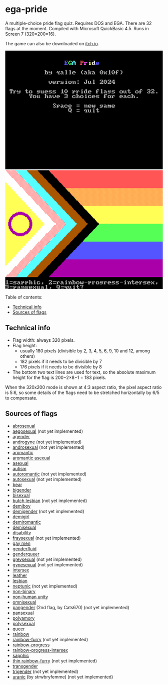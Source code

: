 # ega-pride
A multiple-choice pride flag quiz. Requires DOS and EGA. There are 32 flags at the moment. Compiled with Microsoft QuickBasic 4.5. Runs in Screen 7 (320&times;200&times;16).

The game can also be downloaded on [itch.io](https://qalle.itch.io/ega-pride).

![screenshot of title screen](snap-title.png)
![in-game screenshot; asking what the rainbow-progress-intersex flag is](snap-ingame.png)

Table of contents:
* [Technical info](#technical-info)
* [Sources of flags](#sources-of-flags)

## Technical info
* Flag width: always 320 pixels.
* Flag height:
  * usually 180 pixels (divisible by 2, 3, 4, 5, 6, 9, 10 and 12, among others)
  * 182 pixels if it needs to be divisible by 7
  * 176 pixels if it needs to be divisible by 8
* The bottom two text lines are used for text, so the absolute maximum height for the flag is 200&minus;2&times;8&minus;1 = 183 pixels.

When the 320x200 mode is shown at 4:3 aspect ratio, the pixel aspect ratio is 5:6, so some details of the flags need to be stretched horizontally by 6/5 to compensate.

## Sources of flags
* [abrosexual](https://commons.wikimedia.org/wiki/File:Abrosexual_flag.svg)
* [aegosexual](https://lgbtqia.wiki/wiki/Aegosexual) (not yet implemented)
* [agender](https://commons.wikimedia.org/wiki/File:Agender_pride_flag.svg)
* [androgyne](https://lgbtqia.fandom.com/wiki/Androgyne) (not yet implemented)
* [androsexual](https://orientation.fandom.com/wiki/Androsexual) (not yet implemented)
* [aromantic](https://commons.wikimedia.org/wiki/File:Aromantic_Pride_Flag.svg)
* [aromantic asexual](https://commons.wikimedia.org/wiki/File:Aroace_flag.svg)
* [asexual](https://commons.wikimedia.org/wiki/File:Asexual_Pride_Flag.svg)
* [autism](https://commons.wikimedia.org/wiki/File:Autistic_Pride_Flag.png)
* [autoromantic](https://orientation.fandom.com/wiki/Autosexuality) (not yet implemented)
* [autosexual](https://orientation.fandom.com/wiki/Autosexuality) (not yet implemented)
* [bear](https://commons.wikimedia.org/wiki/File:Bear_Brotherhood_flag.svg)
* [bigender](https://commons.wikimedia.org/wiki/File:Bigender_Flag.svg)
* [bisexual](https://commons.wikimedia.org/wiki/File:Bisexual_Pride_Flag.svg)
* [butch lesbian](https://www.sexualdiversity.org/edu/flags/1097.php) (not yet implemented)
* [demiboy](https://commons.wikimedia.org/wiki/File:Demiboy_Flag.svg)
* [demigender](https://lgbtqia.fandom.com/wiki/Demigender) (not yet implemented)
* [demigirl](https://commons.wikimedia.org/wiki/File:Demigirl_Flag.svg)
* [demiromantic](https://commons.wikimedia.org/wiki/File:Demiromantic_Pride_Flag.svg)
* [demisexual](https://commons.wikimedia.org/wiki/File:Demisexual_Pride_Flag.svg)
* [disability](https://commons.wikimedia.org/wiki/File:Visually_Safe_Disability_Pride_Flag.svg)
* [fraysexual](https://orientation.fandom.com/wiki/Fraysexual) (not yet implemented)
* [gay men](https://commons.wikimedia.org/wiki/File:5-striped_New_Gay_Male_Pride_Flag.svg)
* [genderfluid](https://commons.wikimedia.org/wiki/File:Genderfluidity_Pride-Flag.svg)
* [genderqueer](https://commons.wikimedia.org/wiki/File:Genderqueer_Pride_Flag.svg)
* [greysexual](https://orientation.fandom.com/wiki/Graysexual) (not yet implemented)
* [gynesexual](https://orientation.fandom.com/wiki/Gynesexual) (not yet implemented)
* [intersex](https://commons.wikimedia.org/wiki/File:Intersex_Pride_Flag.svg)
* [leather](https://commons.wikimedia.org/wiki/File:Leather,_Latex,_and_BDSM_pride_-_Light.svg)
* [lesbian](https://commons.wikimedia.org/wiki/File:Lesbian_Pride_Flag_2019.svg)
* [neptunic](https://lgbtqia.wiki/wiki/Neptunic) (not yet implemented)
* [non-binary](https://commons.wikimedia.org/wiki/File:Nonbinary_flag.svg)
* [non-human unity](https://therian.fandom.com/wiki/Non-human_Unity_Flag)
* [omnisexual](https://commons.wikimedia.org/wiki/File:Omnisexuality_flag.svg)
* [pangender](https://gender.fandom.com/wiki/Pangender) (2nd flag, by Cats670) (not yet implemented)
* [pansexual](https://commons.wikimedia.org/wiki/File:Pansexuality_Pride_Flag.svg)
* [polyamory](https://commons.wikimedia.org/wiki/File:Tricolor_Polyamory_Pride_Flag.svg)
* [polysexual](https://commons.wikimedia.org/wiki/File:Polysexuality_Pride_Flag.svg)
* [queer](https://commons.wikimedia.org/wiki/File:Queer_Flag.svg)
* [rainbow](https://commons.wikimedia.org/wiki/File:Gay_Pride_Flag.svg)
* [rainbow-furry](https://www.inanimorphs.com/furryflags) (not yet implemented)
* [rainbow-progress](https://commons.wikimedia.org/wiki/File:LGBTQ%2B_rainbow_flag_Quasar_%22Progress%22_variant.svg)
* [rainbow-progress-intersex](https://commons.wikimedia.org/wiki/File:Intersex-inclusive_pride_flag.svg)
* [sapphic](https://lgbtqia.fandom.com/wiki/Sapphic)
* [thin rainbow-furry](https://commons.wikimedia.org/wiki/File:Furry_Pride_Flag.png) (not yet implemented)
* [transgender](https://commons.wikimedia.org/wiki/File:Transgender_Pride_flag.svg)
* [trigender](https://www.sexualdiversity.org/edu/flags/1120.php) (not yet implemented)
* [uranic](https://lgbtqia.wiki/wiki/Uranic) (by strwbryfemme) (not yet implemented)

